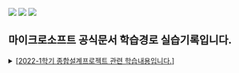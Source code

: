 <img src="https://img.shields.io/badge/Azure-0078D4?style=flat-square&logo=Microsoft Azure&logoColor=white"/> <img src="https://img.shields.io/badge/-C%23-239120?style=flat-square&logo=Csharp&logoColor=white"/> <img src="https://img.shields.io/badge/.NET-512BD4?style=flat-square&logo=.NET&logoColor=white"/>

## 마이크로소프트 공식문서 학습경로 실습기록입니다.

<details>
<summary><a href='https://github.com/KIMTHE/KNU-CapstoneDesign-20221-Team01'>[2022-1학기 종합설계프로젝트 관련 학습내용입니다.]</a></summary>

- [서버리스 애플리케이션 만들기](https://docs.microsoft.com/ko-kr/learn/paths/create-serverless-applications/?ns-enrollment-type=Collection&ns-enrollment-id=yje7uwo7o08go6)

- [Bicep의 기본 사항](https://docs.microsoft.com/ko-kr/learn/paths/fundamentals-bicep/?ns-enrollment-type=Collection&ns-enrollment-id=yje7uwo7o08go6)

- [중간 Bicep](https://docs.microsoft.com/ko-kr/learn/paths/intermediate-bicep/?ns-enrollment-type=Collection&ns-enrollment-id=yje7uwo7o08go6)

- [고급 Bicep](https://docs.microsoft.com/ko-kr/learn/paths/advanced-bicep/?ns-enrollment-type=Collection&ns-enrollment-id=yje7uwo7o08go6)

- [GitHub Actions를 사용하여 워크플로 자동화](https://docs.microsoft.com/ko-kr/learn/paths/automate-workflow-github-actions/?ns-enrollment-type=Collection&ns-enrollment-id=yje7uwo7o08go6)

- [Bicep 및 GitHub Actions를 사용하여 Azure 리소스 배포](https://docs.microsoft.com/ko-kr/learn/paths/bicep-github-actions/?ns-enrollment-type=Collection&ns-enrollment-id=yje7uwo7o08go6)

- [C#으로 첫 번째 단계 수행](https://docs.microsoft.com/ko-kr/learn/paths/csharp-first-steps/?ns-enrollment-type=Collection&ns-enrollment-id=yje7uwo7o08go6)

- [C#을 사용하여 애플리케이션에 논리 추가](https://docs.microsoft.com/ko-kr/learn/paths/csharp-logic/?ns-enrollment-type=Collection&ns-enrollment-id=yje7uwo7o08go6)

- [C#을 사용하여 .NET 애플리케이션 빌드](https://docs.microsoft.com/ko-kr/learn/paths/build-dotnet-applications-csharp/?ns-enrollment-type=Collection&ns-enrollment-id=yje7uwo7o08go6)

- [C#에서 데이터 작업](https://docs.microsoft.com/ko-kr/learn/paths/csharp-data/?ns-enrollment-type=Collection&ns-enrollment-id=yje7uwo7o08go6)


</details>


